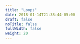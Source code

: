 ```yaml
---
title: "Loops"
date: 2018-01-14T21:38:44-05:00
draft: false
noTitle: false
fullWidth: false
weight: 20
---
```


